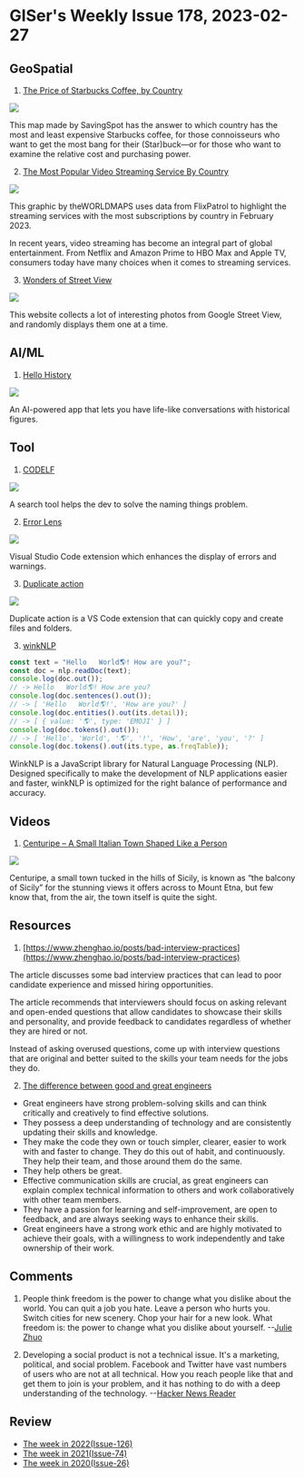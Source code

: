 # GISer's Weekly Issue 178, 2023-02-27

## GeoSpatial

1. [The Price of Starbucks Coffee, by Country](https://www.visualcapitalist.com/cp/mapped-the-price-of-starbucks-in-every-country)

![](https://www.visualcapitalist.com/wp-content/uploads/2023/02/Starbucks_World_Map-resize.png)

This map made by SavingSpot has the answer to which country has the most and least expensive Starbucks coffee, for those connoisseurs who want to get the most bang for their (Star)buck—or for those who want to examine the relative cost and purchasing power.

2. [The Most Popular Video Streaming Service By Country](https://www.visualcapitalist.com/cp/mapped-the-most-popular-video-streaming-service-by-country/)

![](https://www.visualcapitalist.com/wp-content/uploads/2023/02/Most-Popular-Streaming-Service-by-Nation-1200.png)

This graphic by theWORLDMAPS uses data from FlixPatrol to highlight the streaming services with the most subscriptions by country in February 2023.

In recent years, video streaming has become an integral part of global entertainment. From Netflix and Amazon Prime to HBO Max and Apple TV, consumers today have many choices when it comes to streaming services.

3. [Wonders of Street View](https://neal.fun/wonders-of-street-view/)

![](https://cdn.beekka.com/blogimg/asset/202302/bg2023022004.webp)

This website collects a lot of interesting photos from Google Street View, and randomly displays them one at a time.

## AI/ML

1. [Hello History](https://www.hellohistory.ai/)

![](https://cdn.beekka.com/blogimg/asset/202301/bg2023011706.webp)

An AI-powered app that lets you have life-like conversations with historical figures.

## Tool

1. [CODELF](https://github.com/unbug/codelf)

![](https://user-images.githubusercontent.com/799578/51435509-a2595d00-1cb3-11e9-8f4e-85ecbc3a2325.png)

A search tool helps the dev to solve the naming things problem.

2. [Error Lens](https://github.com/phindle/error-lens)

![](https://github.com/phindle/error-lens/raw/master/images/Screenshot-1.png)

Visual Studio Code extension which enhances the display of errors and warnings.

3. [Duplicate action](https://github.com/mrmlnc/vscode-duplicate)

![](https://pic3.zhimg.com/v2-28f994501963b73c483b7d94351ca60e_b.webp)

Duplicate action is a VS Code extension that can quickly copy and create files and folders.

3. [winkNLP](https://github.com/winkjs/wink-nlp)

```js
const text = "Hello   World🌎! How are you?";
const doc = nlp.readDoc(text);
console.log(doc.out());
// -> Hello   World🌎! How are you?
console.log(doc.sentences().out());
// -> [ 'Hello   World🌎!', 'How are you?' ]
console.log(doc.entities().out(its.detail));
// -> [ { value: '🌎', type: 'EMOJI' } ]
console.log(doc.tokens().out());
// -> [ 'Hello', 'World', '🌎', '!', 'How', 'are', 'you', '?' ]
console.log(doc.tokens().out(its.type, as.freqTable));
```

WinkNLP is a JavaScript library for Natural Language Processing (NLP). Designed specifically to make the development of NLP applications easier and faster, winkNLP is optimized for the right balance of performance and accuracy.

## Videos

1. [Centuripe – A Small Italian Town Shaped Like a Person](https://www.youtube.com/watch?v=VaLQWPGt0BQ&t=22s)

![](https://www.odditycentral.com/wp-content/uploads/2022/01/Centuripe-shape.jpg)

Centuripe, a small town tucked in the hills of Sicily, is known as “the balcony of Sicily” for the stunning views it offers across to Mount Etna, but few know that, from the air, the town itself is quite the sight.

## Resources

1. [https://www.zhenghao.io/posts/bad-interview-practices](https://www.zhenghao.io/posts/bad-interview-practices)

The article discusses some bad interview practices that can lead to poor candidate experience and missed hiring opportunities.

The article recommends that interviewers should focus on asking relevant and open-ended questions that allow candidates to showcase their skills and personality, and provide feedback to candidates regardless of whether they are hired or not.

Instead of asking overused questions, come up with interview questions that are original and better suited to the skills your team needs for the jobs they do.

2. [The difference between good and great engineers](https://www.intercom.com/blog/traits-of-exceptional-engineers/)

- Great engineers have strong problem-solving skills and can think critically and creatively to find effective solutions.
- They possess a deep understanding of technology and are consistently updating their skills and knowledge.
- They make the code they own or touch simpler, clearer, easier to work with and faster to change. They do this out of habit, and continuously. They help their team, and those around them do the same.
- They help others be great.
- Effective communication skills are crucial, as great engineers can explain complex technical information to others and work collaboratively with other team members.
- They have a passion for learning and self-improvement, are open to feedback, and are always seeking ways to enhance their skills.
- Great engineers have a strong work ethic and are highly motivated to achieve their goals, with a willingness to work independently and take ownership of their work.

## Comments

1. People think freedom is the power to change what you dislike about the world. You can quit a job you hate. Leave a person who hurts you. Switch cities for new scenery. Chop your hair for a new look. What freedom is: the power to change what you dislike about yourself.
   --[Julie Zhuo](https://nitter.net/joulee/status/1629877706039894016)

2. Developing a social product is not a technical issue. It's a marketing, political, and social problem. Facebook and Twitter have vast numbers of users who are not at all technical. How you reach people like that and get them to join is your problem, and it has nothing to do with a deep understanding of the technology.
   --[Hacker News Reader](https://news.ycombinator.com/item?id=34004890)

## Review

- [The week in 2022(Issue-126)](../2022/issue-126.md)
- [The week in 2021(Issue-74)](../2021/issue-74.md)
- [The week in 2020(Issue-26)](../2020/issue-26.md)
